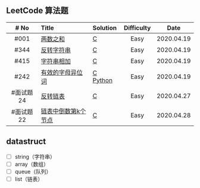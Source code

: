 ## LeetCode 算法题

| # No | Title                                                        | Solution                                                     | Difficulty |    Date    |
| :--: | :----------------------------------------------------------- | :----------------------------------------------------------- | :--------: | :--------: |
| #001 | [两数之和](https://leetcode-cn.com/problems/two-sum/)        | [C](https://github.com/liwei0526vip/datastruct/leetcode/c/twoSum.c) |    Easy    | 2020.04.19 |
| #344 | [反转字符串](https://leetcode-cn.com/problems/reverse-string/) | [C](https://github.com/liwei0526vip/datastruct/tree/master/leetcode/c/reverseString.c) |    Easy    | 2020.04.19 |
| #415 | [字符串相加](https://leetcode-cn.com/problems/add-strings/)  | [C](https://github.com/liwei0526vip/datastruct/tree/master/leetcode/c/addStrings.c)           |    Easy    | 2020.04.19 |
| #242 | [有效的字母异位词](https://leetcode-cn.com/problems/valid-anagram/) | [C](https://github.com/liwei0526vip/datastruct/tree/master/leetcode/c/isAnagram.c) [Python](https://github.com/liwei0526vip/datastruct/tree/master/leetcode/python/isAnagram.py) | Easy | 2020.04.19 |
| #面试题24 | [反转链表](https://leetcode-cn.com/problems/fan-zhuan-lian-biao-lcof/) | [C](https://github.com/liwei0526vip/datastruct/tree/master/leetcode/c/reverseList.c) | Easy | 2020.04.27 |
| #面试题22 | [链表中倒数第k个节点](https://leetcode-cn.com/problems/lian-biao-zhong-dao-shu-di-kge-jie-dian-lcof/) | [C](https://github.com/liwei0526vip/datastruct/tree/master/leetcode/c/getKthFromEnd.c) | Easy | 2020.04.28 |




## datastruct

* [ ] string（字符串）
* [ ] array（数组）
* [ ] queue（队列）
* [ ] list（链表） 
